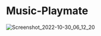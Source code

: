 # Music-Playmate
![Screenshot_2022-10-30_06_12_20](https://user-images.githubusercontent.com/100862586/198873363-903a5055-2410-4cdc-a89e-5a48cac33a9d.png)
